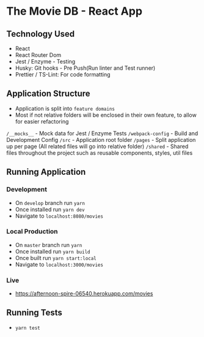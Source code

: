 # The Movie DB - React App

## Technology Used
- React
- React Router Dom
- Jest / Enzyme - Testing 
- Husky: Git hooks - Pre Push(Run linter and Test runner)
- Prettier / TS-Lint: For code formatting

## Application Structure
- Application is split into `feature domains` 
- Most if not relative folders will be enclosed in their own feature, to allow for easier refactoring

`/__mocks__` - Mock data for Jest / Enzyme Tests
`/webpack-config` - Build and Development Config
`/src` - Application root folder
  `/pages` - Split application up per page (All related files will go into relative folder)
  `/shared` - Shared files throughout the project such as reusable components, styles, util files


## Running Application

### Development
- On `develop` branch run `yarn`
- Once installed run `yarn dev`
- Navigate to `localhost:8080/movies`

### Local Production
- On `master` branch run `yarn`
- Once installed run `yarn build`
- Once built run `yarn start:local`
- Navigate to `localhost:3000/movies`

### Live
- https://afternoon-spire-06540.herokuapp.com/movies

## Running Tests
- `yarn test`